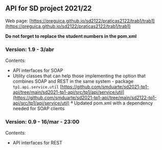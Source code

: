 ## API for SD project 2021/22
Web page: [https://preguica.github.io/sd2122/praticas2122/trab1/trab1](https://preguica.github.io/sd2122/praticas2122/trab1/trab1)

**Do not forget to replace the student numbers in the pom.xml**

### **Version:** 1.9 - 3/abr
Contents:
* API interfaces for SOAP
* Utility classes that can help those implementing the option that combines SOAP and REST in the same system - package `tp1.api.service.util` [https://github.com/smduarte/sd2021-tp1-api/tree/main/sd2021-tp1-api/src/tp1/api/service/util](https://github.com/smduarte/sd2021-tp1-api/tree/main/sd2122-tp1-api/src/tp1/api/service/util)
ª Updated pom.xml with a dependency needed for SOAP clients

### **Version:** 0.9 - 16/mar - 23:00
Contents:
* API interfaces for REST

